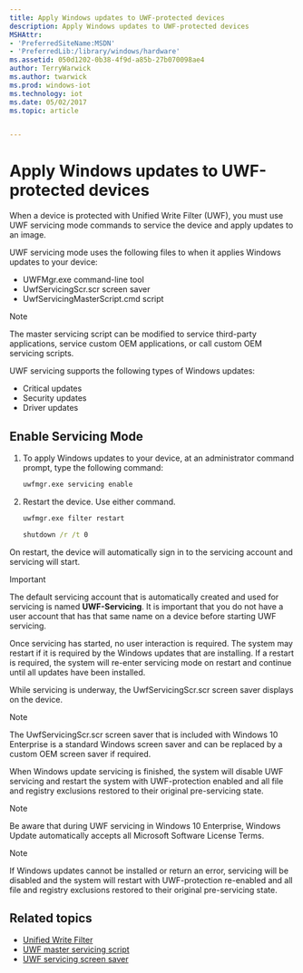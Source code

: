 ```yaml
---
title: Apply Windows updates to UWF-protected devices
description: Apply Windows updates to UWF-protected devices
MSHAttr:
- 'PreferredSiteName:MSDN'
- 'PreferredLib:/library/windows/hardware'
ms.assetid: 050d1202-0b38-4f9d-a85b-27b070098ae4
author: TerryWarwick
ms.author: twarwick
ms.prod: windows-iot
ms.technology: iot
ms.date: 05/02/2017
ms.topic: article


---
```

# Apply Windows updates to UWF-protected devices

When a device is protected with Unified Write Filter (UWF), you must use UWF servicing mode commands to service the device and apply updates to an image.

UWF servicing mode uses the following files to when it applies Windows updates to your device:

- UWFMgr.exe command-line tool
- UwfServicingScr.scr screen saver
- UwfServicingMasterScript.cmd script

> [!NOTE]
> The master servicing script can be modified to service third-party applications, service custom OEM applications, or call custom OEM servicing scripts.

UWF servicing supports the following types of Windows updates:

- Critical updates
- Security updates
- Driver updates

## Enable Servicing Mode

1. To apply Windows updates to your device, at an administrator command prompt, type the following command:

   ```cmd
   uwfmgr.exe servicing enable
   ```

1. Restart the device. Use either command.

   ```cmd
   uwfmgr.exe filter restart
   ```

   ```cmd
   shutdown /r /t 0
   ```

On restart, the device will automatically sign in to the servicing account and servicing will start.

> [!IMPORTANT]
> The default servicing account that is automatically created and used for servicing is named **UWF-Servicing**. It is important that you do not have a user account that has that same name on a device before starting UWF servicing.

Once servicing has started, no user interaction is required. The system may restart if it is required by the Windows updates that are installing. If a restart is required, the system will re-enter servicing mode on restart and continue until all updates have been installed.

While servicing is underway, the UwfServicingScr.scr screen saver displays on the device.

> [!NOTE]
> The UwfServicingScr.scr screen saver that is included with Windows 10 Enterprise is a standard Windows screen saver and can be replaced by a custom OEM screen saver if required.

When Windows update servicing is finished, the system will disable UWF servicing and restart the system with UWF-protection enabled and all file and registry exclusions restored to their original pre-servicing state.

> [!NOTE]
> Be aware that during UWF servicing in Windows 10 Enterprise, Windows Update automatically accepts all Microsoft Software License Terms.

> [!NOTE]
> If Windows updates cannot be installed or return an error, servicing will be disabled and the system will restart with UWF-protection re-enabled and all file and registry exclusions restored to their original pre-servicing state.

## Related topics

- [Unified Write Filter](unified-write-filter.md)
- [UWF master servicing script](uwf-master-servicing-script.md)
- [UWF servicing screen saver](uwf-servicing-screen-saver.md)
